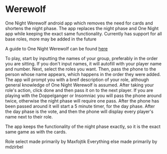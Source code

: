# Werewolf

One Night Werewolf android app which removes the need for cards and shortens the night phase.
The app replaces the night phase and One Night app while keeping the exact same functionality.
Currently has support for all base roles, more may be added in the future

A guide to One Night Werewolf can be found <a href="http://howdoyouplayit.com/one-night-ultimate-werewolf-rules-how-do-you-play-one-night-ultimate-werewolf/">here</a>

To play, start by inputting the names of your group, preferably in the order you are sitting. If you don't input names, it will autofill with your player name and number. Next, select the roles you want. Then, pass the phone to the person whose name appears, which happens in the order they were added. The app will prompt you with a breif description of your role, although general knowledge of One Night Werewolf is assumed. After taking your role's action, click done and then pass it on to the next player. If you are playing with the Doppelganger or Insomniac you will pass the phone around twice, otherwise the night phase will require one pass. After the phone has been passed around it will start a 5 minute timer, for the day phase. After the day phase is the vote, and then the phone will display every player's name next to their role.

The app keeps the functionality of the night phase exactly, so it is the exact same game as with the cards.

Role select made primarily by Maxfojtik
Everything else made primarily by mdzirbel
